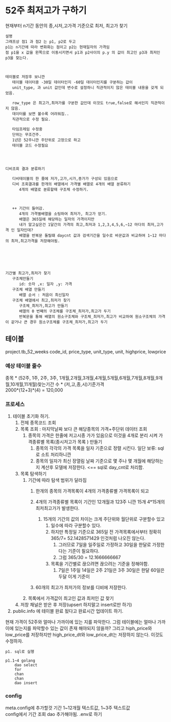 # 52주 최저고가 구하기
현재부터 n기간 동안의 종,시저,고가격 기준으로 최저, 최고가 찾기

```
설명
그래프상 점1 과 점2 는 p1, p2로 두고
p1는 n기간에 따라 변화화는 점이고 p2는 현재일자의 가격임
점 p1을 x 값을 왼쪽으로 이동시키면서 p1과 p2사이의 p.y 의 값이 최고인 p3과 최저인 p3을 찾는다. 
```

```


테이블로 저장후 보니깐
   테이블 데이터중 -30일 데이터인지 -60일 데이터인지를 구분하는 값이 
   unit_type, 과 unit 값인데 변수로 설정하니 직관적이지 않은 테이블 내용을 갖게 되었음.

   row_type 은 최고가,최저가를 구분한 값인데 이것도 true,false로 해서인지 직관적이지 않음.
   데이터를 보면 볼수록 어려워짐..
   직관적으로 수정 필요.

   타임프레임 수정중
   단위는 무조건주.
   1년은 52주니깐 주단위로 고정으로 하고
   테이블 코드 수정필요




디비조회 결과 분류하기
   
   디비테이블의 한 줄에 저가,고가,시가,종가가 구성되 있음으로
   디비 조회결과를 한개의 배열에서 가격별 배열로 4개의 배열 분류하기
      4개의 배열로 분류할때 구조체 수정하기.
   
   
   
   ++ 기간이 들어감.
      4개의 가격별배열을 소팅하여 최저가, 최고가 얻기.
      배열은 365일에 해당하는 일자의 가격이지만 
      내가 알고싶은건 1달간의 가격의 최고,최저과 1,2,3,4,5,6,~12 마다의 최저,고가격 인 일자인데?
      배열을 반복문 돌릴떄 daycnt 값과 검색기간을 일수로 바꾼값과 비교하여 1~12 마다의 최저,최고가격을 저장해야됨.






기간별 최고가,최저가 찾기
   구조체만들기
      id: 숫자 ,x: 일자 ,y: 가격  
   구조체 배열 만들기
      배열 순서 : 처음이 최신일자
   구조체 배열에서 최고,최저가 찾기
      구조체_최저가,최고가 만들기
      배열의 0 번째의 구조체를 구조체_최저가,최고가 두기
      반복문을 통해 배열의 원소구조체와 구조체_최저가,최고가 비교하여 원소구조체의 가격이 같거나 큰 경우 원소구조체를 구조체_최저가,최고가 두기

```

## 테이블
project.tb_52_weeks
code_id, price_type, unit_type, unit,  highprice, lowprice 

### 예상 테이블 줄수
종목 * (52주, 1주, 2주, 3주, 1개월,2개월,3개월,4개월,5개월,6개월,7개월,8개월,9개월,10개월,11개월)찾는기간 수 * (저,고,종,시)기준가격    
2000*(12+3)*(4) = 120,000

### 프로세스
1. 테이블 초기화 하기.
   1. 전체 종목코드 조회
   2. 목록 조회 : 마지막날짜 보다 큰 해당종목의 가격+주단위 데이터 조회  
      1. 종목의 가격은 한줄에 저고시종 가가 있음으로 이것을 4개로 분리 시켜 가격종류별 목록(종시저고가 목록 ) 만들기
         1. 종목의 각각의 가격 목록을 일자 기준으로 정렬 시킨다. 일단 보류: sql로 소트 처리하니깐
         2. 종목의 일자가 최신 장열림 날짜 기준으로 몇 주나 몇 개월에 해당하는지 계산후 모델에 저장한다. <== sql로 day_cnt로 처리함.
   3. 목록 탐색하기
      1. 기간에 따라 탐색 범위가 달라짐
         1. 한개의 종목의 가격목록이 4개의 가격종류별 가격목록이 되고 
         2. 4개의 가격종류별 목록이 기간인 12개월과 123주 니깐 15개 4*15개의 최저최고가가 발생한다.
            1. 15개의 기간의 값의 차이는 크게 주단위와 월단위로 구분할수 있고
               1. 일수에 따라 구분할수 있다. 
               2. 하지만 특정일 기준으로 365일 전 가격목록에서부터 정확히 365/7= 52.1428571429 인것처럼 나오진 않는다.
                  1. 그러므로 7일을 일주일로 가정하고 30일을 한달로 가정한다는 기준이 필요하다.
                  2. 그럼 365/30 = 12.1666666667
               3. 목록을 기간별로 끊으려면 끊으려는 기준을 정해야함.
                  1. 7일은 1주일 14일은 2주 21일은 3주 30일은 한달 60일은 두달 이게 기준이
               
         3. 60개의 최고가 최저가의 정보를 디비에 저장한다. 
      2. 목록에서 가격값이 최고인 값과 최저인 값 찾기
   4. 저창 채널은 받은 후 저장(upsert 하지말고 insert로만 하기)
2. public.info 에 테이블 완료 됬다고 완료시간 업데이트 하기.


현재 가격이 52주와 얼마나 가까이에 있는 지를 파악한다.
그럼 테이블에는 얼마나 가까이에 있는지를 파악할수 있는 값이 존재 해야되지 않을까?
그리고 hiph_price와 low_price를 저장하지만 high_price_dt와 low_price_dt는 저장하지 않는다. 이것도 수정하자.

```
p1. sql로 실행

p1.1~4 golang
    dao select
    for
    chan
    chan
    dao insert
```
### config
meta.config에 추가할것 
기간 1~12개월 텍스트값, 1~3주 텍스트값   
config에서 기간 조회 dao 추가해야됨. .env로 하기    




